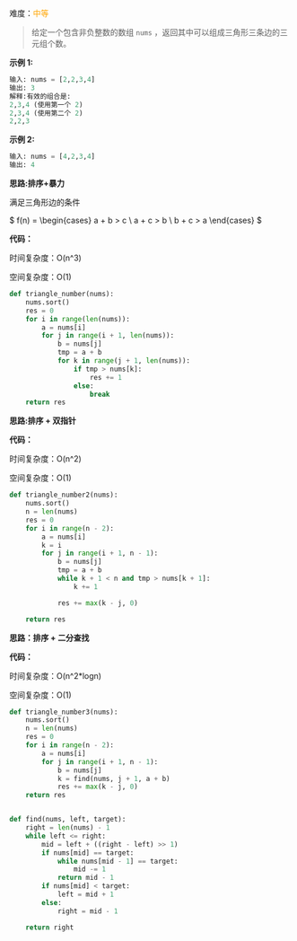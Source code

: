 难度：<font color=orange>中等</font> 

> 给定一个包含非负整数的数组 `nums` ，返回其中可以组成三角形三条边的三元组个数。

**示例 1:**

```python
输入: nums = [2,2,3,4]
输出: 3
解释:有效的组合是: 
2,3,4 (使用第一个 2)
2,3,4 (使用第二个 2)
2,2,3
```

**示例 2:**

```python
输入: nums = [4,2,3,4]
输出: 4
```



**思路:排序+暴力**

满足三角形边的条件

$ f(n) = \begin{cases} a + b > c \\ a + c > b   \\ b + c > a  \end{cases}  $

**代码：**

时间复杂度：O(n^3)

空间复杂度：O(1)

```python
def triangle_number(nums):
    nums.sort()
    res = 0
    for i in range(len(nums)):
        a = nums[i]
        for j in range(i + 1, len(nums)):
            b = nums[j]
            tmp = a + b
            for k in range(j + 1, len(nums)):
                if tmp > nums[k]:
                    res += 1
                else:
                    break
    return res
```



**思路:排序 + 双指针**



**代码：**

时间复杂度：O(n^2)

空间复杂度：O(1)



```python
def triangle_number2(nums):
    nums.sort()
    n = len(nums)
    res = 0
    for i in range(n - 2):
        a = nums[i]
        k = i
        for j in range(i + 1, n - 1):
            b = nums[j]
            tmp = a + b
            while k + 1 < n and tmp > nums[k + 1]:
                k += 1

            res += max(k - j, 0)

    return res
```



**思路：排序 + 二分查找**



**代码：**

时间复杂度：O(n^2*logn)

空间复杂度：O(1)

```python
def triangle_number3(nums):
    nums.sort()
    n = len(nums)
    res = 0
    for i in range(n - 2):
        a = nums[i]
        for j in range(i + 1, n - 1):
            b = nums[j]
            k = find(nums, j + 1, a + b)
            res += max(k - j, 0)
    return res


def find(nums, left, target):
    right = len(nums) - 1
    while left <= right:
        mid = left + ((right - left) >> 1)
        if nums[mid] == target:
            while nums[mid - 1] == target:
                mid -= 1
            return mid - 1
        if nums[mid] < target:
            left = mid + 1
        else:
            right = mid - 1

    return right
```

